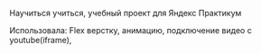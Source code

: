 Научиться учиться, учебный проект для Яндекс Практикум

Использовала: Flex верстку, анимацию, подключение видео с youtube(iframe),
